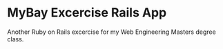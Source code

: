 # MyBay Excercise Rails App

Another Ruby on Rails excercise for my Web Engineering Masters degree class.